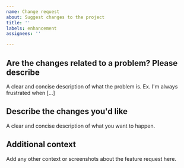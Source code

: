 ```yaml
---
name: Change request
about: Suggest changes to the project
title: ''
labels: enhancement
assignees: ''

---
```


## Are the changes related to a problem? Please describe

A clear and concise description of what the problem is. Ex. I'm always frustrated when [...]

## Describe the changes you'd like

A clear and concise description of what you want to happen.

## Additional context

Add any other context or screenshots about the feature request here.
